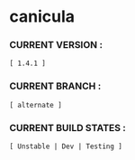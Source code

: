 # canicula

### CURRENT VERSION :     
    [ 1.4.1 ]

### CURRENT BRANCH :
    [ alternate ]

### CURRENT BUILD STATES : 
    [ Unstable | Dev | Testing ]
